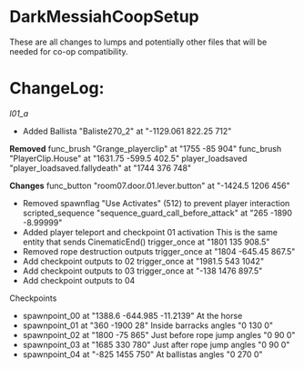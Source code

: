 # DarkMessiahCoopSetup
These are all changes to lumps and potentially other files that will be needed for co-op compatibility.



# ChangeLog:
*l01_a*
- Added Ballista "Baliste270_2" at "-1129.061 822.25 712"

**Removed**
func_brush "Grange_playerclip" at "1755 -85 904"
func_brush "PlayerClip.House" at "1631.75 -599.5 402.5"
player_loadsaved "player_loadsaved.fallydeath" at "1744 376 748"

**Changes**
func_button "room07.door.01.lever.button" at "-1424.5 1206 456"
- Removed spawnflag "Use Activates" (512) to prevent player interaction
scripted_sequence "sequence_guard_call_before_attack" at "265 -1890 -8.99999"
- Added player teleport and checkpoint 01 activation This is the same entity that sends CinematicEnd()
trigger_once at "1801 135 908.5"
- Removed rope destruction outputs
trigger_once at "1804 -645.45 867.5"
- Add checkpoint outputs to 02
trigger_once at "1981.5 543 1042"
- Add checkpoint outputs to 03
trigger_once at "-138 1476 897.5"
- Add checkpoint outputs to 04

Checkpoints
- spawnpoint_00 at "1388.6 -644.985 -11.2139" At the horse
- spawnpoint_01 at "360 -1900 28" Inside barracks
angles "0 130 0"
- spawnpoint_02 at "1800 -75 865" Just before rope jump
angles "0 90 0"
- spawnpoint_03 at "1685 330 780" Just after rope jump
angles "0 90 0"
- spawnpoint_04 at "-825 1455 750" At ballistas
angles "0 270 0"
